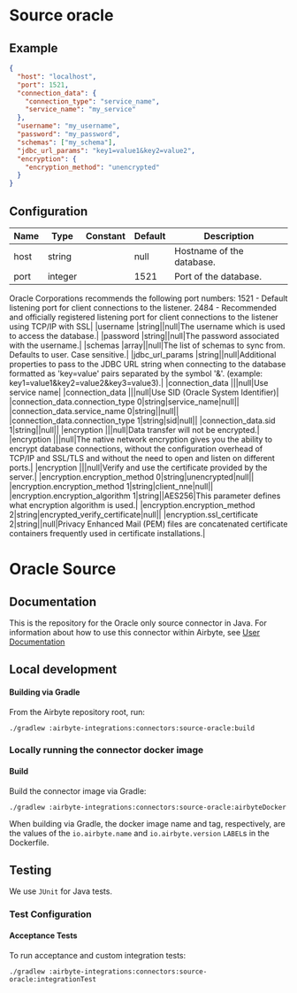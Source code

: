 # Source oracle

## Example
```json
{
  "host": "localhost",
  "port": 1521,
  "connection_data": {
    "connection_type": "service_name",
    "service_name": "my_service"
  },
  "username": "my_username",
  "password": "my_password",
  "schemas": ["my_schema"],
  "jdbc_url_params": "key1=value1&key2=value2",
  "encryption": {
    "encryption_method": "unencrypted"
  }
}
```

## Configuration
| Name | Type | Constant | Default | Description |
| --- | --- | --- | --- | --- |
|host |string||null|Hostname of the database.|
|port |integer||1521|Port of the database.
Oracle Corporations recommends the following port numbers:
1521 - Default listening port for client connections to the listener. 
2484 - Recommended and officially registered listening port for client connections to the listener using TCP/IP with SSL|
|username |string||null|The username which is used to access the database.|
|password |string||null|The password associated with the username.|
|schemas |array||null|The list of schemas to sync from. Defaults to user. Case sensitive.|
|jdbc_url_params |string||null|Additional properties to pass to the JDBC URL string when connecting to the database formatted as 'key=value' pairs separated by the symbol '&'. (example: key1=value1&key2=value2&key3=value3).|
|connection_data |||null|Use service name|
|connection_data |||null|Use SID (Oracle System Identifier)|
|connection_data.connection_type 0|string|service_name|null||
|connection_data.service_name 0|string||null||
|connection_data.connection_type 1|string|sid|null||
|connection_data.sid 1|string||null||
|encryption |||null|Data transfer will not be encrypted.|
|encryption |||null|The native network encryption gives you the ability to encrypt database connections, without the configuration overhead of TCP/IP and SSL/TLS and without the need to open and listen on different ports.|
|encryption |||null|Verify and use the certificate provided by the server.|
|encryption.encryption_method 0|string|unencrypted|null||
|encryption.encryption_method 1|string|client_nne|null||
|encryption.encryption_algorithm 1|string||AES256|This parameter defines what encryption algorithm is used.|
|encryption.encryption_method 2|string|encrypted_verify_certificate|null||
|encryption.ssl_certificate 2|string||null|Privacy Enhanced Mail (PEM) files are concatenated certificate containers frequently used in certificate installations.|

# Oracle Source

## Documentation
This is the repository for the Oracle only source connector in Java.
For information about how to use this connector within Airbyte, see [User Documentation](https://docs.airbyte.io/integrations/sources/oracle)

## Local development

#### Building via Gradle
From the Airbyte repository root, run:
```
./gradlew :airbyte-integrations:connectors:source-oracle:build
```

### Locally running the connector docker image

#### Build
Build the connector image via Gradle:
```
./gradlew :airbyte-integrations:connectors:source-oracle:airbyteDocker
```
When building via Gradle, the docker image name and tag, respectively, are the values of the `io.airbyte.name` and `io.airbyte.version` `LABEL`s in
the Dockerfile.

## Testing
We use `JUnit` for Java tests.

### Test Configuration
#### Acceptance Tests
To run acceptance and custom integration tests:
```
./gradlew :airbyte-integrations:connectors:source-oracle:integrationTest
```

